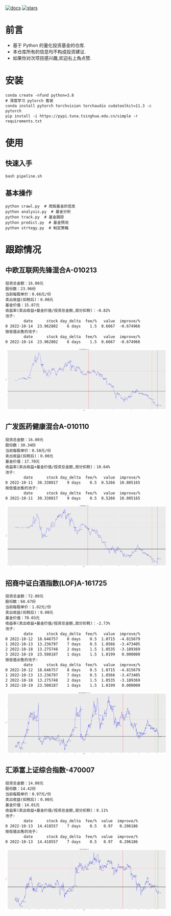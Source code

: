 [![docs](https://readthedocs.org/projects/fund/badge/?version=latest)](https://fund.readthedocs.io/zh_CN/latest/)
[![stars](https://shields.io/github/stars/zhaisilong/fund?style=social)](https://github.com/zhaisilong/fund)

前言
====

-   基于 Python 的量化投资基金的仓库.
-   本仓库所有的信息均不构成投资建议.
-   如果你对次项目感兴趣,欢迎右上角点赞.

安装
====

``` {.bash}
conda create -nfund python=3.8
# 深度学习 pytorch 套装
conda install pytorch torchvision torchaudio cudatoolkit=11.3 -c pytorch
pip install -i https://pypi.tuna.tsinghua.edu.cn/simple -r requirements.txt
```

使用
====

快速入手
--------

``` {.bash}
bash pipeline.sh
```

基本操作
--------

``` {.bash}
python crawl.py  # 爬取基金的信息
python analysis.py  # 基金分析
python track.py  # 基金跟踪
python predict.py  # 基金预测
python strtegy.py  # 制定策略
```

跟踪情况
========

中欧互联网先锋混合A-010213
--------------------------

```{=rst}
投资总金额：16.00元
股份数：23.96份
当前每股单价：0.66元/份
卖出收益(扣税后)：0.00元
基金价值：15.87元
收益率(卖出收益+基金价值/投资总金额,部分扣税)：-0.82%
池子:
        date      stock day_delta  fee/%   value  improve/%
0 2022-10-14  23.962802    6 days    1.5  0.6667  -0.674966
按低值出售的池子:
        date      stock day_delta  fee/%   value  improve/%
0 2022-10-14  23.962802    6 days    1.5  0.6667  -0.674966

```
![010213](data/trace/imgs/中欧互联网先锋混合A-010213.png)

广发医药健康混合A-010110
------------------------

```{=rst}
投资总金额：16.00元
股份数：30.34份
当前每股单价：0.58元/份
卖出收益(扣税后)：0.00元
基金价值：17.70元
收益率(卖出收益+基金价值/投资总金额,部分扣税)：10.64%
池子:
        date      stock day_delta  fee/%   value  improve/%
0 2022-10-11  30.338017    9 days    0.5  0.5266  10.805165
按低值出售的池子:
        date      stock day_delta  fee/%   value  improve/%
0 2022-10-11  30.338017    9 days    0.5  0.5266  10.805165

```
![010110](data/trace/imgs/广发医药健康混合A-010110.png)

招商中证白酒指数(LOF)A-161725
-----------------------------

```{=rst}
投资总金额：72.00元
股份数：68.67份
当前每股单价：1.02元/份
卖出收益(扣税后)：0.00元
基金价值：70.03元
收益率(卖出收益+基金价值/投资总金额,部分扣税)：-2.73%
池子:
        date      stock day_delta  fee/%   value  improve/%
0 2022-10-12  18.646757    8 days    0.5  1.0715  -4.815679
1 2022-10-13  13.236797    7 days    0.5  1.0566  -3.473405
2 2022-10-18  13.275748    2 days    1.5  1.0535  -3.189369
3 2022-10-19  23.508187    1 days    1.5  1.0199   0.000000
按低值出售的池子:
        date      stock day_delta  fee/%   value  improve/%
0 2022-10-12  18.646757    8 days    0.5  1.0715  -4.815679
1 2022-10-13  13.236797    7 days    0.5  1.0566  -3.473405
2 2022-10-18  13.275748    2 days    1.5  1.0535  -3.189369
3 2022-10-19  23.508187    1 days    1.5  1.0199   0.000000

```
![161725](data/trace/imgs/招商中证白酒指数(LOF)A-161725.png)

汇添富上证综合指数-470007
-------------------------

```{=rst}
投资总金额：14.00元
股份数：14.42份
当前每股单价：0.97元/份
卖出收益(扣税后)：0.00元
基金价值：14.01元
收益率(卖出收益+基金价值/投资总金额,部分扣税)：0.11%
池子:
        date      stock day_delta  fee/%  value  improve/%
0 2022-10-13  14.418557    7 days    0.5   0.97   0.206186
按低值出售的池子:
        date      stock day_delta  fee/%  value  improve/%
0 2022-10-13  14.418557    7 days    0.5   0.97   0.206186

```
![470007](data/trace/imgs/汇添富上证综合指数-470007.png)
